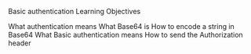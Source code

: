 Basic authentication
Learning Objectives

What authentication means
What Base64 is
How to encode a string in Base64
What Basic authentication means
How to send the Authorization header
